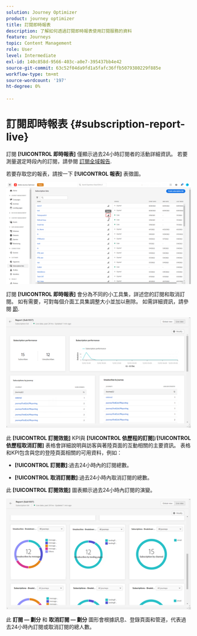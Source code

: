 ```yaml
---
solution: Journey Optimizer
product: journey optimizer
title: 訂閱即時報表
description: 了解如何透過訂閱即時報表使用訂閱服務的資料
feature: Journeys
topic: Content Management
role: User
level: Intermediate
exl-id: 140c858d-9566-403c-a0e7-395437bb4e42
source-git-commit: 63c52f04da9fd1a5fafc36ffb5079380229f885e
workflow-type: tm+mt
source-wordcount: '197'
ht-degree: 0%

---
```


# 訂閱即時報表 {#subscription-report-live}

訂閱 **[!UICONTROL 即時報表]** 僅顯示過去24小時訂閱者的活動詳細資訊。 若要測量選定時段內的訂閱，請參閱 [訂閱全域報告](subscription-report-global.md).

若要存取您的報表，請按一下 **[!UICONTROL 報表]** 表徵圖。

![](assets/subscription_report_7.png)

訂閱 **[!UICONTROL 即時報表]** 會分為不同的小工具集，詳述您的訂閱和取消訂閱。 如有需要，可對每個介面工具集調整大小並加以刪除。 如需詳細資訊，請參閱 [節](live-report.md).

![](assets/subscription_report_3.png)

此 **[!UICONTROL 訂閱效能]** KPI與 **[!UICONTROL 依歷程的訂閱]**/**[!UICONTROL 依歷程取消訂閱]** 表格會詳細說明與訪客與著陸頁面的互動相關的主要資訊。 表格和KPI包含與您的登陸頁面相關的可用資料，例如：

* **[!UICONTROL 訂閱數]**:過去24小時內的訂閱總數。

* **[!UICONTROL 取消訂閱數]**:過去24小時內取消訂閱的總數。

此 **[!UICONTROL 訂閱效能]** 圖表顯示過去24小時內訂閱的演變。

![](assets/subscription_report_4.png)

此 **訂閱 — 劃分** 和 **取消訂閱 — 劃分** 圖形會根據訊息、登錄頁面和管道，代表過去24小時內訂閱或取消訂閱的總人數。
